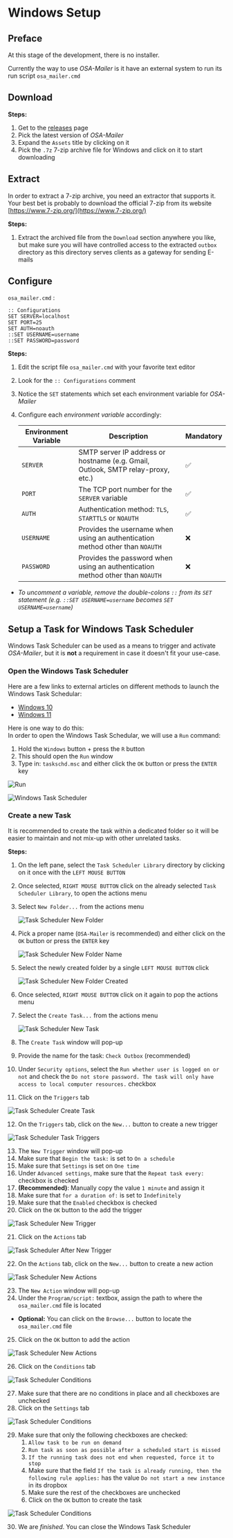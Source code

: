 # Windows Setup

## Preface

At this stage of the development, there is no installer.

Currently the way to use _OSA-Mailer_ is it have an external system to run its run script `osa_mailer.cmd`

## Download

**Steps:**
1. Get to the [releases](https://github.com/DK26/osa-mailer/releases) page
2. Pick the latest version of _OSA-Mailer_
3. Expand the `Assets` title by clicking on it
4. Pick the `.7z` 7-zip archive file for Windows and click on it to start downloading

## Extract

In order to extract a 7-zip archive, you need an extractor that supports it. Your best bet is probably to download the official 7-zip from its website [https://www.7-zip.org/](https://www.7-zip.org/)

**Steps:**  

1. Extract the archived file from the `Download` section anywhere you like, but make sure you will have controlled access to the extracted `outbox` directory as this directory serves clients as a gateway for sending E-mails

## Configure

`osa_mailer.cmd` :

```batch
:: Configurations
SET SERVER=localhost
SET PORT=25
SET AUTH=noauth
::SET USERNAME=username
::SET PASSWORD=password
```

**Steps:**

1. Edit the script file `osa_mailer.cmd` with your favorite text editor
2. Look for the `:: Configurations` comment  
3. Notice the `SET` statements which set each environment variable for _OSA-Mailer_
4. Configure each _environment variable_ accordingly:  

   | Environment Variable | Description                                                                      | Mandatory |
   | -------------------- | -------------------------------------------------------------------------------- | --------- |
   | `SERVER`             | SMTP server IP address or hostname (e.g. Gmail, Outlook, SMTP relay-proxy, etc.) | ✅         |
   | `PORT`               | The TCP port number for the `SERVER` variable                                    | ✅         |
   | `AUTH`               | Authentication method: `TLS`, `STARTTLS` or `NOAUTH`                             | ✅         |
   | `USERNAME`           | Provides the username when using an authentication method other than `NOAUTH`    | ❌         |
   | `PASSWORD`           | Provides the password when using an authentication method other than `NOAUTH`    | ❌         |

- _To uncomment a variable, remove the double-colons `::` from its `SET` statement (e.g. `::SET USERNAME=username` becomes `SET USERNAME=username`)_

## Setup a Task for Windows Task Scheduler

Windows Task Scheduler can be used as a means to trigger and activate _OSA-Mailer_, but it is **not** a requirement in case it doesn't fit your use-case.

### Open the Windows Task Scheduler

Here are a few links to external articles on different methods to launch the Windows Task Schedular:
- [Windows 10](https://www.wikihow.com/Open-Task-Scheduler-in-Windows-10)
- [Windows 11](https://www.makeuseof.com/windows-11-open-task-scheduler/)
  
Here is one way to do this:  
In order to open the Windows Task Schedular, we will use a `Run` command:

1. Hold the `Windows` button + press the `R` button
2. This should open the `Run` window
3. Type in: `taskschd.msc` and either click the `OK` button or press the `ENTER` key

![Run](images/windows_task_scheduler/taskschd.png)  

![Windows Task Scheduler](images/windows_task_scheduler/task_scheduler.png) 

### Create a new Task

It is recommended to create the task within a dedicated folder so it will be easier to maintain and not mix-up with other unrelated tasks.


**Steps:**
1. On the left pane, select the `Task Scheduler Library` directory by clicking on it once with the `LEFT MOUSE BUTTON` 
2. Once selected, `RIGHT MOUSE BUTTON` click on the already selected `Task Scheduler Library`, to open the actions menu
3. Select `New Folder...` from the actions menu

   ![Task Scheduler New Folder](images/windows_task_scheduler/task_scheduler_create_new_folder.png)

4. Pick a proper name (`OSA-Mailer` is recommended) and either click on the `OK` button or press the `ENTER` key

   ![Task Scheduler New Folder Name](images/windows_task_scheduler/task_scheduler_new_folder.png)

5. Select the newly created folder by a single `LEFT MOUSE BUTTON` click
   
   ![Task Scheduler New Folder Created](images/windows_task_scheduler/task_scheduler_new_folder_2.png)

6. Once selected, `RIGHT MOUSE BUTTON` click on it again to pop the actions menu 
7. Select the `Create Task...` from the actions menu
   
   ![Task Scheduler New Task](images/windows_task_scheduler/task_scheduler_create_task.png)

8. The `Create Task` window will pop-up
9. Provide the name for the task: `Check Outbox` (recommended)
10. Under `Security options`, select the `Run whether user is logged on or not` and check the `Do not store password. The task will only have access to local computer resources.` checkbox
11. Click on the `Triggers` tab
   
   ![Task Scheduler Create Task](images/windows_task_scheduler/task_scheduler_new_task.png)
    
12. On the `Triggers` tab, click on the `New...` button to create a new trigger
    
   ![Task Scheduler Task Triggers](images/windows_task_scheduler/task_scheduler_create_task_triggers.png)

13. The `New Trigger` window will pop-up
14. Make sure that `Begin the task:` is set to `On a schedule`
15. Make sure that `Settings` is set on `One time`
16. Under `Advanced settings`, make sure that the `Repeat task every:` checkbox is checked
17. **(Recommended)**: Manually copy the value `1 minute` and assign it
18. Make sure that `for a duration of:` is set to `Indefinitely`
19. Make sure that the `Enabled` checkbox is checked
20. Click on the `OK` button to the add the trigger
    
   ![Task Scheduler New Trigger](images/windows_task_scheduler/task_scheduler_create_task_triggers_2.png)

21. Click on the `Actions` tab

   ![Task Scheduler After New Trigger](images/windows_task_scheduler/task_scheduler_new_trigger.png)

22. On the `Actions` tab, click on the `New...` button to create a new action

   ![Task Scheduler New Actions](images/windows_task_scheduler/task_scheduler_actions.png)

23. The `New Action` window will pop-up
24. Under the `Program/script:`  textbox, assign the path to where the `osa_mailer.cmd` file is located
   - **Optional:** You can click on the `Browse...` button to locate the `osa_mailer.cmd` file
25. Click on the `OK` button to add the action

   ![Task Scheduler New Actions](images/windows_task_scheduler/task_scheduler_edit_action.png)

26. Click on the `Conditions` tab

   ![Task Scheduler Conditions](images/windows_task_scheduler/task_scheduler_new_action.png)

27. Make sure that there are no conditions in place and all checkboxes are unchecked
28. Click on the `Settings` tab

   ![Task Scheduler Conditions](images/windows_task_scheduler/task_scheduler_conditions.png)

29. Make sure that only the following checkboxes are checked:
    1.  `Allow task to be run on demand`
    2.  `Run task as soon as possible after a scheduled start is missed`
    3.  `If the running task does not end when requested, force it to stop`
    4.  Make sure that the field `If the task is already running, then the following rule applies:` has the value `Do not start a new instance` in its dropbox
    5.  Make sure the rest of the checkboxes are unchecked
    6.  Click on the `OK` button to create the task

   ![Task Scheduler Conditions](images/windows_task_scheduler/task_scheduler_settings.png)

30. We are _finished_. You can close the Windows Task Scheduler
